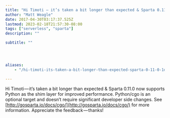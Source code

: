 ```yaml
---
title: "Hi Timoti — it’s taken a bit longer than expected & Sparta 0.11.0"
author: "Matt Weagle"
date: 2017-04-30T03:17:37.525Z
lastmod: 2023-02-18T21:57:30-08:00
tags: ["serverless", "sparta"]
description: ""

subtitle: ""




aliases:
    - "/hi-timoti-its-taken-a-bit-longer-than-expected-sparta-0-11-0-1d4de0a17833"

---
```


Hi Timoti — it’s taken a bit longer than expected &amp; Sparta 0.11.0 now supports Python as the shim layer for improved performance. Python/cgo is an optional target and doesn’t require significant developer side changes. See [http://gosparta.io/docs/cgo/](http://gosparta.io/docs/cgo/) for more information. Appreciate the feedback — thanks!

